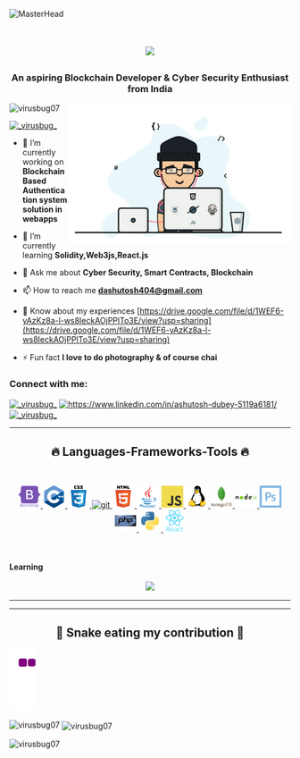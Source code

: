 ![MasterHead](https://appinventiv.com/wp-content/uploads/sites/1/2019/10/A-Guide-to-Understand-Blockchain-Consensus-Algorithms.gif)
<h1 align="center">
  <a href="https://git.io/typing-svg">
    <img src="https://readme-typing-svg.herokuapp.com/?lines=Hi+There!+👋;+Myself+Ashutosh+Dubey!;&center=true&size=30">
  </a>
</h1>

<h3 align="center">An aspiring Blockchain Developer & Cyber Security Enthusiast from India</h3>
<img align="right" alt="Coding" width="400" src="https://raw.githubusercontent.com/SandunWebDev/SandunWebDev/main/assets/developer_coding_1.gif">

<p align="left"> <img src="https://komarev.com/ghpvc/?username=virusbug07&label=Profile%20views&color=0e75b6&style=flat" alt="virusbug07" /> </p>


<p align="left"> <a href="https://twitter.com/_virusbug_" target="blank"><img src="https://img.shields.io/twitter/follow/_virusbug_?logo=twitter&style=for-the-badge" alt="_virusbug_" /></a> </p>

- 🔭 I’m currently working on **Blockchain Based Authentication system solution in webapps**

- 🌱 I’m currently learning **Solidity,Web3js,React.js**

- 💬 Ask me about **Cyber Security, Smart Contracts, Blockchain**

- 📫 How to reach me **dashutosh404@gmail.com**

- 📄 Know about my experiences [https://drive.google.com/file/d/1WEF6-yAzKz8a-l-ws8IeckAOjPPlTo3E/view?usp=sharing](https://drive.google.com/file/d/1WEF6-yAzKz8a-l-ws8IeckAOjPPlTo3E/view?usp=sharing)

- ⚡ Fun fact **I love to do photography & of course chai**

<h3 align="left">Connect with me:</h3>
<p align="left">
<a href="https://twitter.com/_virusbug_" target="blank"><img align="center" src="https://raw.githubusercontent.com/rahuldkjain/github-profile-readme-generator/master/src/images/icons/Social/twitter.svg" alt="_virusbug_" height="30" width="40" /></a>
<a href="https://linkedin.com/in/ashutosh-dubey-5119a6181/" target="blank"><img align="center" src="https://raw.githubusercontent.com/rahuldkjain/github-profile-readme-generator/master/src/images/icons/Social/linked-in-alt.svg" alt="https://www.linkedin.com/in/ashutosh-dubey-5119a6181/" height="30" width="40" /></a>
<a href="https://instagram.com/_virusbug_" target="blank"><img align="center" src="https://raw.githubusercontent.com/rahuldkjain/github-profile-readme-generator/master/src/images/icons/Social/instagram.svg" alt="_virusbug_" height="30" width="40" /></a>
</p>

<hr>
<h2 align="center">🔥 Languages-Frameworks-Tools 🔥</h2>
<br>
<p align="center"> <a href="https://getbootstrap.com" target="_blank" rel="noreferrer"> <img src="https://raw.githubusercontent.com/devicons/devicon/master/icons/bootstrap/bootstrap-plain-wordmark.svg" alt="bootstrap" width="40" height="40"/> </a> <a href="https://www.w3schools.com/cpp/" target="_blank" rel="noreferrer"> <img src="https://raw.githubusercontent.com/devicons/devicon/master/icons/cplusplus/cplusplus-original.svg" alt="cplusplus" width="40" height="40"/> </a> <a href="https://www.w3schools.com/css/" target="_blank" rel="noreferrer"> <img src="https://raw.githubusercontent.com/devicons/devicon/master/icons/css3/css3-original-wordmark.svg" alt="css3" width="40" height="40"/> </a> <a href="https://git-scm.com/" target="_blank" rel="noreferrer"> <img src="https://www.vectorlogo.zone/logos/git-scm/git-scm-icon.svg" alt="git" width="40" height="40"/> </a> <a href="https://www.w3.org/html/" target="_blank" rel="noreferrer"> <img src="https://raw.githubusercontent.com/devicons/devicon/master/icons/html5/html5-original-wordmark.svg" alt="html5" width="40" height="40"/> </a> <a href="https://www.java.com" target="_blank" rel="noreferrer"> <img src="https://raw.githubusercontent.com/devicons/devicon/master/icons/java/java-original.svg" alt="java" width="40" height="40"/> </a> <a href="https://developer.mozilla.org/en-US/docs/Web/JavaScript" target="_blank" rel="noreferrer"> <img src="https://raw.githubusercontent.com/devicons/devicon/master/icons/javascript/javascript-original.svg" alt="javascript" width="40" height="40"/> </a> <a href="https://www.linux.org/" target="_blank" rel="noreferrer"> <img src="https://raw.githubusercontent.com/devicons/devicon/master/icons/linux/linux-original.svg" alt="linux" width="40" height="40"/> </a> <a href="https://www.mongodb.com/" target="_blank" rel="noreferrer"> <img src="https://raw.githubusercontent.com/devicons/devicon/master/icons/mongodb/mongodb-original-wordmark.svg" alt="mongodb" width="40" height="40"/> </a> <a href="https://nodejs.org" target="_blank" rel="noreferrer"> <img src="https://raw.githubusercontent.com/devicons/devicon/master/icons/nodejs/nodejs-original-wordmark.svg" alt="nodejs" width="40" height="40"/> </a> <a href="https://www.photoshop.com/en" target="_blank" rel="noreferrer"> <img src="https://raw.githubusercontent.com/devicons/devicon/master/icons/photoshop/photoshop-line.svg" alt="photoshop" width="40" height="40"/> </a> <a href="https://www.php.net" target="_blank" rel="noreferrer"> <img src="https://raw.githubusercontent.com/devicons/devicon/master/icons/php/php-original.svg" alt="php" width="40" height="40"/> </a> <a href="https://www.python.org" target="_blank" rel="noreferrer"> <img src="https://raw.githubusercontent.com/devicons/devicon/master/icons/python/python-original.svg" alt="python" width="40" height="40"/> </a> <a href="https://reactjs.org/" target="_blank" rel="noreferrer"> <img src="https://raw.githubusercontent.com/devicons/devicon/master/icons/react/react-original-wordmark.svg" alt="react" width="40" height="40"/> </a> </p>
<br>
<h4>Learning</h4>
<p align="center">
  <a href="https://skillicons.dev">
    <img src="https://skillicons.dev/icons?i=go,solidity,aws,react" />
  </a>
</p>
<hr>

<hr>
  <h2 align="center">🐍 Snake eating my contribution 🐍</h2>

![snake gif](https://github.com/virusbug07/virusbug07/blob/output/github-contribution-grid-snake.gif)

<p><img align="left" src="https://github-readme-stats.vercel.app/api/top-langs?username=virusbug07&show_icons=true&locale=en&layout=compact" alt="virusbug07" /></p>

<p>&nbsp;<img align="center" src="https://github-readme-stats.vercel.app/api?username=virusbug07&show_icons=true&locale=en" alt="virusbug07" /></p>

<p><img align="center" src="https://github-readme-streak-stats.herokuapp.com/?user=virusbug07&" alt="virusbug07" /></p>


